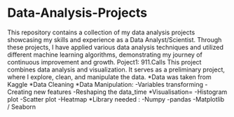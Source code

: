 # Data-Analysis-Projects
This repository contains a collection of my data analysis projects showcasing my skills and experience as a Data Analyst/Scientist.
Through these projects, I have applied various data analysis techniques and utilized different machine learning algorithms, demonstrating my journey of continuous improvement and growth.
Poject1: 911.Calls
This project combines data analysis and visualization. It serves as a preliminary project, where I explore, clean, and manipulate the data.
*Data was taken from Kaggle
*Data Cleaning
*Data Manipulation: -Variables transforming
                    -Creating new features
                    -Reshaping the data_time
*Visualisation= -Histogram plot
                -Scatter plot
                -Heatmap
*Library needed : -Numpy
                  -pandas
                  -Matplotlib / Seaborn

